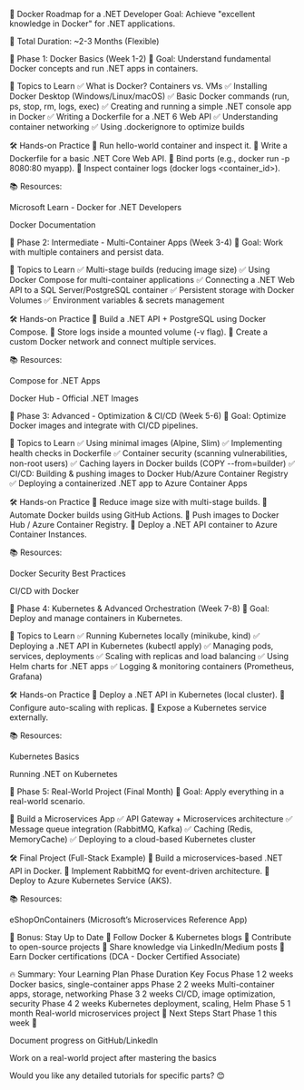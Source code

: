 🚀 Docker Roadmap for a .NET Developer
Goal: Achieve "excellent knowledge in Docker" for .NET applications.

📅 Total Duration: ~2-3 Months (Flexible)

📌 Phase 1: Docker Basics (Week 1-2)
🎯 Goal: Understand fundamental Docker concepts and run .NET apps in containers.

🔹 Topics to Learn
✅ What is Docker? Containers vs. VMs
✅ Installing Docker Desktop (Windows/Linux/macOS)
✅ Basic Docker commands (run, ps, stop, rm, logs, exec)
✅ Creating and running a simple .NET console app in Docker
✅ Writing a Dockerfile for a .NET 6 Web API
✅ Understanding container networking
✅ Using .dockerignore to optimize builds

🛠️ Hands-on Practice
🔹 Run hello-world container and inspect it.
🔹 Write a Dockerfile for a basic .NET Core Web API.
🔹 Bind ports (e.g., docker run -p 8080:80 myapp).
🔹 Inspect container logs (docker logs <container_id>).

📚 Resources:

Microsoft Learn - Docker for .NET Developers

Docker Documentation

📌 Phase 2: Intermediate - Multi-Container Apps (Week 3-4)
🎯 Goal: Work with multiple containers and persist data.

🔹 Topics to Learn
✅ Multi-stage builds (reducing image size)
✅ Using Docker Compose for multi-container applications
✅ Connecting a .NET Web API to a SQL Server/PostgreSQL container
✅ Persistent storage with Docker Volumes
✅ Environment variables & secrets management

🛠️ Hands-on Practice
🔹 Build a .NET API + PostgreSQL using Docker Compose.
🔹 Store logs inside a mounted volume (-v flag).
🔹 Create a custom Docker network and connect multiple services.

📚 Resources:

Compose for .NET Apps

Docker Hub - Official .NET Images

📌 Phase 3: Advanced - Optimization & CI/CD (Week 5-6)
🎯 Goal: Optimize Docker images and integrate with CI/CD pipelines.

🔹 Topics to Learn
✅ Using minimal images (Alpine, Slim)
✅ Implementing health checks in Dockerfile
✅ Container security (scanning vulnerabilities, non-root users)
✅ Caching layers in Docker builds (COPY --from=builder)
✅ CI/CD: Building & pushing images to Docker Hub/Azure Container Registry
✅ Deploying a containerized .NET app to Azure Container Apps

🛠️ Hands-on Practice
🔹 Reduce image size with multi-stage builds.
🔹 Automate Docker builds using GitHub Actions.
🔹 Push images to Docker Hub / Azure Container Registry.
🔹 Deploy a .NET API container to Azure Container Instances.

📚 Resources:

Docker Security Best Practices

CI/CD with Docker

📌 Phase 4: Kubernetes & Advanced Orchestration (Week 7-8)
🎯 Goal: Deploy and manage containers in Kubernetes.

🔹 Topics to Learn
✅ Running Kubernetes locally (minikube, kind)
✅ Deploying a .NET API in Kubernetes (kubectl apply)
✅ Managing pods, services, deployments
✅ Scaling with replicas and load balancing
✅ Using Helm charts for .NET apps
✅ Logging & monitoring containers (Prometheus, Grafana)

🛠️ Hands-on Practice
🔹 Deploy a .NET API in Kubernetes (local cluster).
🔹 Configure auto-scaling with replicas.
🔹 Expose a Kubernetes service externally.

📚 Resources:

Kubernetes Basics

Running .NET on Kubernetes

📌 Phase 5: Real-World Project (Final Month)
🎯 Goal: Apply everything in a real-world scenario.

🔹 Build a Microservices App
✅ API Gateway + Microservices architecture
✅ Message queue integration (RabbitMQ, Kafka)
✅ Caching (Redis, MemoryCache)
✅ Deploying to a cloud-based Kubernetes cluster

🛠️ Final Project (Full-Stack Example)
🔹 Build a microservices-based .NET API in Docker.
🔹 Implement RabbitMQ for event-driven architecture.
🔹 Deploy to Azure Kubernetes Service (AKS).

📚 Resources:

eShopOnContainers (Microsoft’s Microservices Reference App)

📌 Bonus: Stay Up to Date
🔹 Follow Docker & Kubernetes blogs
🔹 Contribute to open-source projects
🔹 Share knowledge via LinkedIn/Medium posts
🔹 Earn Docker certifications (DCA - Docker Certified Associate)

🔥 Summary: Your Learning Plan
Phase	Duration	Key Focus
Phase 1	2 weeks	Docker basics, single-container apps
Phase 2	2 weeks	Multi-container apps, storage, networking
Phase 3	2 weeks	CI/CD, image optimization, security
Phase 4	2 weeks	Kubernetes deployment, scaling, Helm
Phase 5	1 month	Real-world microservices project
🔹 Next Steps
 Start Phase 1 this week 🚀

 Document progress on GitHub/LinkedIn

 Work on a real-world project after mastering the basics

Would you like any detailed tutorials for specific parts? 😊
